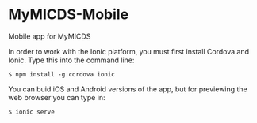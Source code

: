 # MyMICDS-Mobile
Mobile app for MyMICDS

In order to work with the Ionic platform, you must first install Cordova and Ionic. Type this into the command line:
```
$ npm install -g cordova ionic
```

You can buid iOS and Android versions of the app, but for previewing the web browser you can type in:
```
$ ionic serve
```